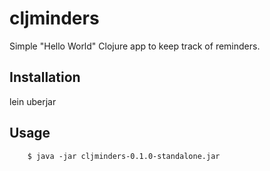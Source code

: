 # cljminders

Simple "Hello World" Clojure app to keep track of reminders.

## Installation

lein uberjar

## Usage

```
    $ java -jar cljminders-0.1.0-standalone.jar
```

